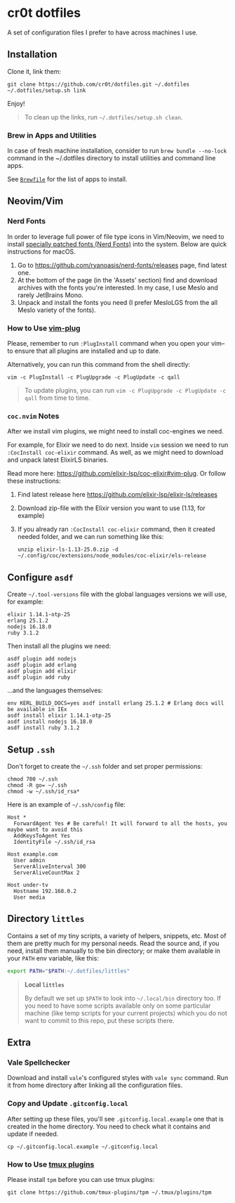 # cr0t dotfiles

A set of configuration files I prefer to have across machines I use.

## Installation

Clone it, link them:

```console
git clone https://github.com/cr0t/dotfiles.git ~/.dotfiles
~/.dotfiles/setup.sh link
```

Enjoy!

> To clean up the links, run `~/.dotfiles/setup.sh clean`.

### Brew in Apps and Utilities

In case of fresh machine installation, consider to run `brew bundle --no-lock`
command in the ~/.dotfiles directory to install utilities and command line apps.

See [`Brewfile`](Brewfile) for the list of apps to install.

## Neovim/Vim

### Nerd Fonts

In order to leverage full power of file type icons in Vim/Neovim, we need to install [specially patched fonts (Nerd Fonts)](https://github.com/ryanoasis/nerd-fonts) into the system. Below are quick instructions for macOS.

1. Go to https://github.com/ryanoasis/nerd-fonts/releases page, find latest one.
2. At the bottom of the page (in the 'Assets' section) find and download archives with the fonts you're interested. In my case, I use Meslo and rarely JetBrains Mono.
3. Unpack and install the fonts you need (I prefer MesloLGS from the all Meslo variety of the fonts).

### How to Use [vim-plug](https://github.com/junegunn/vim-plug)

Please, remember to run `:PlugInstall` command when you open your vim–to ensure
that all plugins are installed and up to date.

Alternatively, you can run this command from the shell directly:

```console
vim -c PlugInstall -c PlugUpgrade -c PlugUpdate -c qall
```

> To update plugins, you can run `vim -c PlugUpgrade -c PlugUpdate -c qall` from time to time.

### `coc.nvim` Notes

After we install vim plugins, we might need to install coc-engines we need.

For example, for Elixir we need to do next. Inside `vim` session we need to run
`:CocInstall coc-elixir` command. As well, as we might need to download and unpack
latest ElixirLS binaries.

Read more here: https://github.com/elixir-lsp/coc-elixir#vim-plug. Or follow
these instructions:

1. Find latest release here https://github.com/elixir-lsp/elixir-ls/releases
2. Download zip-file with the Elixir version you want to use (1.13, for example)
3. If you already ran `:CocInstall coc-elixir` command, then it created needed
   folder, and we can run something like this:

   ```console
   unzip elixir-ls-1.13-25.0.zip -d ~/.config/coc/extensions/node_modules/coc-elixir/els-release
   ```

## Configure `asdf`

Create `~/.tool-versions` file with the global languages versions we will use, for example:

```text
elixir 1.14.1-otp-25
erlang 25.1.2
nodejs 16.18.0
ruby 3.1.2
```

Then install all the plugins we need:

```console
asdf plugin add nodejs
asdf plugin add erlang
asdf plugin add elixir
asdf plugin add ruby
```

...and the languages themselves:

```console
env KERL_BUILD_DOCS=yes asdf install erlang 25.1.2 # Erlang docs will be available in IEx
asdf install elixir 1.14.1-otp-25
asdf install nodejs 16.18.0
asdf install ruby 3.1.2
```

## Setup `.ssh`

Don't forget to create the `~/.ssh` folder and set proper permissions:

```console
chmod 700 ~/.ssh
chmod -R go= ~/.ssh
chmod -w ~/.ssh/id_rsa*
```

Here is an example of `~/.ssh/config` file:

```console
Host *
  ForwardAgent Yes # Be careful! It will forward to all the hosts, you maybe want to avoid this
  AddKeysToAgent Yes
  IdentityFile ~/.ssh/id_rsa

Host example.com
  User admin
  ServerAliveInterval 300
  ServerAliveCountMax 2

Host under-tv
  Hostname 192.168.0.2
  User media
```

## Directory `littles`

Contains a set of my tiny scripts, a variety of helpers, snippets, etc. Most of
them are pretty much for my personal needs. Read the source and, if you need,
install them manually to the bin directory; or make them available in your
`PATH` env variable, like this:

```bash
export PATH="$PATH:~/.dotfiles/littles"
```

> **Local `littles`**
>
> By default we set up `$PATH` to look into `~/.local/bin` directory too. If
> you need to have some scripts available only on some particular machine (like
> temp scripts for your current projects) which you do not want to commit to
> this repo, put these scripts there.

## Extra

### Vale Spellchecker

Download and install `vale`'s configured styles with `vale sync` command. Run it from home directory after linking all the configuration files.

### Copy and Update `.gitconfig.local`

After setting up these files, you'll see `.gitconfig.local.example` one that is
created in the home directory. You need to check what it contains and update if
needed.

```console
cp ~/.gitconfig.local.example ~/.gitconfig.local
```

### How to Use [tmux plugins](https://github.com/tmux-plugins)

Please install `tpm` before you can use tmux plugins:

```console
git clone https://github.com/tmux-plugins/tpm ~/.tmux/plugins/tpm
```
